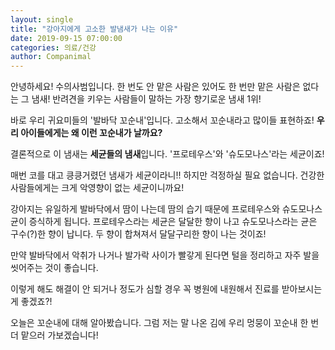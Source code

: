 ```yaml
---
layout: single
title: "강아지에게 고소한 발냄새가 나는 이유"
date: 2019-09-15 07:00:00
categories: 의료/건강
author: Companimal
---
```


안녕하세요! 수의사범입니다. 한 번도 안 맡은 사람은 있어도 한 번만 맡은 사람은 없다는 그 냄새! 반려견을 키우는 사람들이 말하는 가장 향기로운 냄새 1위!

바로 우리 귀요미들의 '발바닥 꼬순내'입니다. 고소해서 꼬순내라고 많이들 표현하죠! **우리 아이들에게는 왜 이런 꼬순내가 날까요?**

결론적으로 이 냄새는 **세균들의 냄새**입니다. '프로테우스'와 '슈도모나스'라는 세균이죠!

매번 코를 대고 킁킁거렸던 냄새가 세균이라니!! 하지만 걱정하실 필요 없습니다. 건강한 사람들에게는 크게 악영향이 없는 세균이니까요!

강아지는 유일하게 발바닥에서 땀이 나는데 땀의 습기 때문에 프로테우스와 슈도모나스 균이 증식하게 됩니다. 프로테우스라는 세균은 달달한 향이 나고 슈도모나스라는 균은 구수(?)한 향이 납니다. 두 향이 합쳐져서 달달구리한 향이 나는 것이죠!

만약 발바닥에서 악취가 나거나 발가락 사이가 빨갛게 된다면 털을 정리하고 자주 발을 씻어주는 것이 좋습니다.

이렇게 해도 해결이 안 되거나 정도가 심할 경우 꼭 병원에 내원해서 진료를 받아보시는 게 좋겠죠?!

오늘은 꼬순내에 대해 알아봤습니다. 그럼 저는 말 나온 김에 우리 멍뭉이 꼬순내 한 번 더 맡으러 가보겠습니다!
